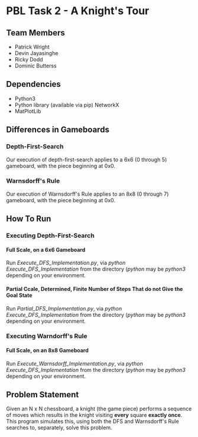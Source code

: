 # PBL Task 2 - A Knight's Tour
## Team Members
* Patrick Wright
* Devin Jayasinghe
* Ricky Dodd
* Dominic Butterss

## Dependencies
* Python3
* Python library (available via pip) NetworkX
* MatPlotLib

## Differences in Gameboards
### Depth-First-Search
Our execution of depth-first-search applies to a 6x6 (0 through 5) gameboard, with the piece beginning at 0x0.

### Warnsdorff's Rule
Our execution of Warnsdorff's Rule applies to an 8x8 (0 through 7) gameboard, with the piece beginning at 0x0.

## How To Run
### Executing Depth-First-Search
#### Full Scale, on a 6x6 Gameboard
Run *Execute_DFS_Implementation.py*, via *python Execute_DFS_Implementation* from the directory (*python* may be *python3* depending on your environment.

#### Partial Ccale, Determined, Finite Number of Steps That do not Give the Goal State
Run *Partial_DFS_Implementation.py*, via *python Execute_DFS_Implementation* from the directory (*python* may be *python3* depending on your environment.

### Executing Warndorff's Rule
#### Full Scale, on an 8x8 Gameboard
Run *Execute_Warnsdorff_Implementation.py*, via *python Execute_DFS_Implementation* from the directory (*python* may be *python3* depending on your environment.

## Problem Statement
Given an N x N chessboard, a knight (the game piece) performs a sequence of moves which results in the knight visiting **every** square **exactly once**. This program simulates this, using both the DFS and Warnsdorff's Rule searches to, separately, solve this problem.
